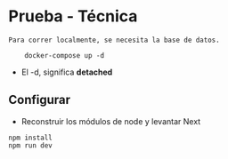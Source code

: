 # Prueba - Técnica
    Para correr localmente, se necesita la base de datos.
```
    docker-compose up -d
```
* El -d, significa __detached__

## Configurar
* Reconstruir los módulos de node y levantar Next
```
npm install
npm run dev
```